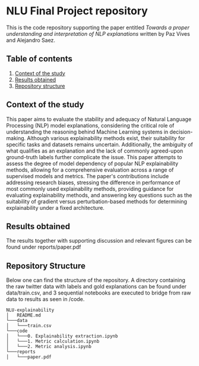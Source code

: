 # NLU Final Project repository 

This is the code repository supporting the paper entitled *Towards a proper understanding and interpretation of NLP explanations* written by Paz Vives and Alejandro Saez.

<!-- TABLE OF CONTENTS -->
## Table of contents
  <ol>
    <li> <a href="#context-of-the-study">Context of the study</a> </li>
  <li> <a href="#results-obtained">Results obtained</a> </li>
    <li><a href="#repository-structure">Repository structure</a></li>
  </ol>



<!-- CONTEXT -->
## Context of the study

This paper aims to evaluate the stability and adequacy of Natural Language Processing (NLP) model explanations, considering the critical role of understanding the reasoning behind Machine Learning systems in decision-making. Although various explainability methods exist, their suitability for specific tasks and datasets remains uncertain. Additionally, the ambiguity of what qualifies as an explanation and the lack of commonly agreed-upon ground-truth labels further complicate the issue. This paper attempts to assess the degree of model dependency of popular NLP explainability methods, allowing for a comprehensive evaluation across a range of supervised models and metrics. The paper's contributions include addressing research biases, stressing the difference in performance of most commonly used explainability methods, providing guidance for evaluating explainability methods, and answering key questions such as the suitability of gradient versus perturbation-based methods for determining explainability under a fixed architecture.

<!-- RESULTS OBTAINED -->
## Results obtained

The results together with supporting discussion and relevant figures can be found under reports/paper.pdf

<!-- REPOSITORY-STRUCTURE -->
## Repository Structure

Below one can find the structure of the repository. A directory containing the raw twitter data with labels and gold explanations can be found under data/train.csv, and 3 sequential notebooks are executed to bridge from raw data to results as seen in /code.

```
NLU-explainability
│   README.md
└───data
│   └───train.csv
└───code
│   └───0. Explainability extraction.ipynb
│   └───1. Metric calculation.ipynb
│   └───2. Metric analysis.ipynb
└───reports
│   └───paper.pdf
```
